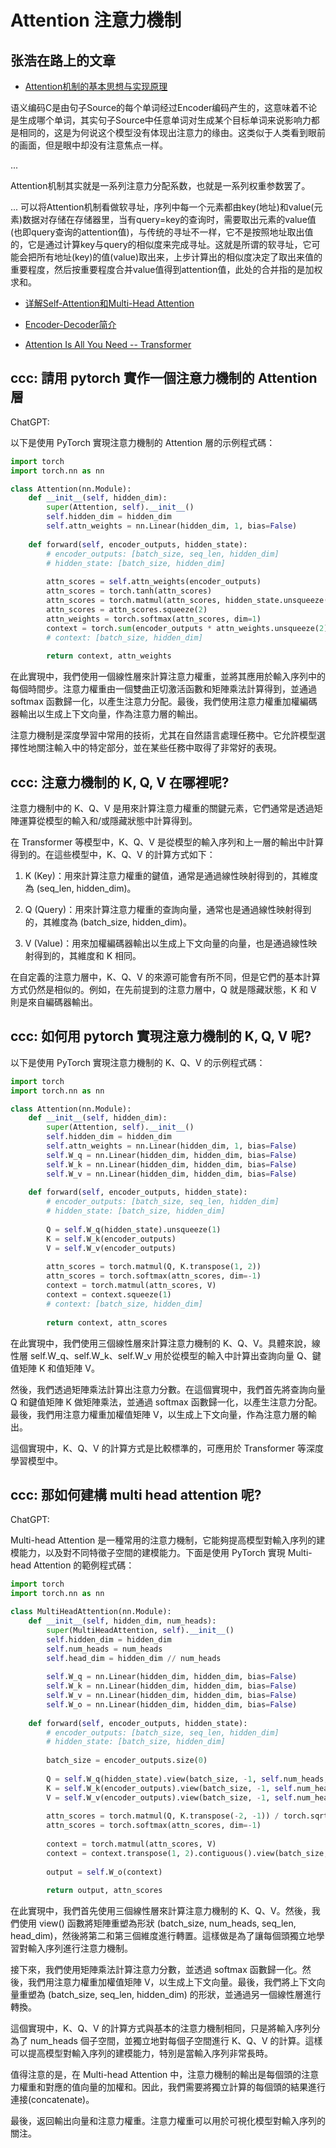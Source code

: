 # Attention 注意力機制

## 张浩在路上的文章

* [Attention机制的基本思想与实现原理](https://imzhanghao.com/2021/09/01/attention-mechanism/)


语义编码C是由句子Source的每个单词经过Encoder编码产生的，这意味着不论是生成哪个单词，其实句子Source中任意单词对生成某个目标单词来说影响力都是相同的，这是为何说这个模型没有体现出注意力的缘由。这类似于人类看到眼前的画面，但是眼中却没有注意焦点一样。

...

Attention机制其实就是一系列注意力分配系数，也就是一系列权重参数罢了。

...
可以将Attention机制看做软寻址，序列中每一个元素都由key(地址)和value(元素)数据对存储在存储器里，当有query=key的查询时，需要取出元素的value值(也即query查询的attention值)，与传统的寻址不一样，它不是按照地址取出值的，它是通过计算key与query的相似度来完成寻址。这就是所谓的软寻址，它可能会把所有地址(key)的值(value)取出来，上步计算出的相似度决定了取出来值的重要程度，然后按重要程度合并value值得到attention值，此处的合并指的是加权求和。



* [详解Self-Attention和Multi-Head Attention](https://imzhanghao.com/2021/09/15/self-attention-multi-head-attention)

* [Encoder-Decoder简介](https://imzhanghao.com/2021/08/26/encoder-decoder/)

* [Attention Is All You Need -- Transformer](https://imzhanghao.com/2021/09/18/transformer/)


## ccc: 請用 pytorch 實作一個注意力機制的 Attention 層

ChatGPT:

以下是使用 PyTorch 實現注意力機制的 Attention 層的示例程式碼：

```py
import torch
import torch.nn as nn

class Attention(nn.Module):
    def __init__(self, hidden_dim):
        super(Attention, self).__init__()
        self.hidden_dim = hidden_dim
        self.attn_weights = nn.Linear(hidden_dim, 1, bias=False)
        
    def forward(self, encoder_outputs, hidden_state):
        # encoder_outputs: [batch_size, seq_len, hidden_dim]
        # hidden_state: [batch_size, hidden_dim]
        
        attn_scores = self.attn_weights(encoder_outputs)
        attn_scores = torch.tanh(attn_scores)
        attn_scores = torch.matmul(attn_scores, hidden_state.unsqueeze(2))
        attn_scores = attn_scores.squeeze(2)
        attn_weights = torch.softmax(attn_scores, dim=1)
        context = torch.sum(encoder_outputs * attn_weights.unsqueeze(2), dim=1)
        # context: [batch_size, hidden_dim]
        
        return context, attn_weights

```

在此實現中，我們使用一個線性層來計算注意力權重，並將其應用於輸入序列中的每個時間步。注意力權重由一個雙曲正切激活函數和矩陣乘法計算得到，並通過 softmax 函數歸一化，以產生注意力分配。最後，我們使用注意力權重加權編碼器輸出以生成上下文向量，作為注意力層的輸出。

注意力機制是深度學習中常用的技術，尤其在自然語言處理任務中。它允許模型選擇性地關注輸入中的特定部分，並在某些任務中取得了非常好的表現。

## ccc: 注意力機制的 K, Q, V 在哪裡呢?

注意力機制中的 K、Q、V 是用來計算注意力權重的關鍵元素，它們通常是透過矩陣運算從模型的輸入和/或隱藏狀態中計算得到。

在 Transformer 等模型中，K、Q、V 是從模型的輸入序列和上一層的輸出中計算得到的。在這些模型中，K、Q、V 的計算方式如下：

1. K (Key)：用來計算注意力權重的鍵值，通常是通過線性映射得到的，其維度為 (seq_len, hidden_dim)。

2. Q (Query)：用來計算注意力權重的查詢向量，通常也是通過線性映射得到的，其維度為 (batch_size, hidden_dim)。

3. V (Value)：用來加權編碼器輸出以生成上下文向量的向量，也是通過線性映射得到的，其維度和 K 相同。

在自定義的注意力層中，K、Q、V 的來源可能會有所不同，但是它們的基本計算方式仍然是相似的。例如，在先前提到的注意力層中，Q 就是隱藏狀態，K 和 V 則是來自編碼器輸出。

## ccc: 如何用 pytorch 實現注意力機制的 K, Q, V 呢?

以下是使用 PyTorch 實現注意力機制的 K、Q、V 的示例程式碼：

```py
import torch
import torch.nn as nn

class Attention(nn.Module):
    def __init__(self, hidden_dim):
        super(Attention, self).__init__()
        self.hidden_dim = hidden_dim
        self.attn_weights = nn.Linear(hidden_dim, 1, bias=False)
        self.W_q = nn.Linear(hidden_dim, hidden_dim, bias=False)
        self.W_k = nn.Linear(hidden_dim, hidden_dim, bias=False)
        self.W_v = nn.Linear(hidden_dim, hidden_dim, bias=False)
        
    def forward(self, encoder_outputs, hidden_state):
        # encoder_outputs: [batch_size, seq_len, hidden_dim]
        # hidden_state: [batch_size, hidden_dim]
        
        Q = self.W_q(hidden_state).unsqueeze(1)
        K = self.W_k(encoder_outputs)
        V = self.W_v(encoder_outputs)
        
        attn_scores = torch.matmul(Q, K.transpose(1, 2))
        attn_scores = torch.softmax(attn_scores, dim=-1)
        context = torch.matmul(attn_scores, V)
        context = context.squeeze(1)
        # context: [batch_size, hidden_dim]
        
        return context, attn_scores

```

在此實現中，我們使用三個線性層來計算注意力機制的 K、Q、V。具體來說，線性層 self.W_q、self.W_k、self.W_v 用於從模型的輸入中計算出查詢向量 Q、鍵值矩陣 K 和值矩陣 V。

然後，我們透過矩陣乘法計算出注意力分數。在這個實現中，我們首先將查詢向量 Q 和鍵值矩陣 K 做矩陣乘法，並通過 softmax 函數歸一化，以產生注意力分配。最後，我們用注意力權重加權值矩陣 V，以生成上下文向量，作為注意力層的輸出。

這個實現中，K、Q、V 的計算方式是比較標準的，可應用於 Transformer 等深度學習模型中。

## ccc: 那如何建構 multi head attention 呢?

ChatGPT:

Multi-head Attention 是一種常用的注意力機制，它能夠提高模型對輸入序列的建模能力，以及對不同特徵子空間的建模能力。下面是使用 PyTorch 實現 Multi-head Attention 的範例程式碼：

```py
import torch
import torch.nn as nn

class MultiHeadAttention(nn.Module):
    def __init__(self, hidden_dim, num_heads):
        super(MultiHeadAttention, self).__init__()
        self.hidden_dim = hidden_dim
        self.num_heads = num_heads
        self.head_dim = hidden_dim // num_heads
        
        self.W_q = nn.Linear(hidden_dim, hidden_dim, bias=False)
        self.W_k = nn.Linear(hidden_dim, hidden_dim, bias=False)
        self.W_v = nn.Linear(hidden_dim, hidden_dim, bias=False)
        self.W_o = nn.Linear(hidden_dim, hidden_dim, bias=False)
        
    def forward(self, encoder_outputs, hidden_state):
        # encoder_outputs: [batch_size, seq_len, hidden_dim]
        # hidden_state: [batch_size, hidden_dim]
        
        batch_size = encoder_outputs.size(0)
        
        Q = self.W_q(hidden_state).view(batch_size, -1, self.num_heads, self.head_dim).transpose(1, 2) 
        K = self.W_k(encoder_outputs).view(batch_size, -1, self.num_heads, self.head_dim).transpose(1, 2) 
        V = self.W_v(encoder_outputs).view(batch_size, -1, self.num_heads, self.head_dim).transpose(1, 2) 
        
        attn_scores = torch.matmul(Q, K.transpose(-2, -1)) / torch.sqrt(torch.tensor(self.head_dim, dtype=torch.float32))
        attn_scores = torch.softmax(attn_scores, dim=-1)
        
        context = torch.matmul(attn_scores, V)
        context = context.transpose(1, 2).contiguous().view(batch_size, -1, self.hidden_dim)
        
        output = self.W_o(context)
        
        return output, attn_scores

```

在此實現中，我們首先使用三個線性層來計算注意力機制的 K、Q、V。然後，我們使用 view() 函數將矩陣重塑為形狀 (batch_size, num_heads, seq_len, head_dim)，然後將第二和第三個維度進行轉置。這樣做是為了讓每個頭獨立地學習對輸入序列進行注意力機制。

接下來，我們使用矩陣乘法計算注意力分數，並透過 softmax 函數歸一化。然後，我們用注意力權重加權值矩陣 V，以生成上下文向量。最後，我們將上下文向量重塑為 (batch_size, seq_len, hidden_dim) 的形狀，並通過另一個線性層進行轉換。

這個實現中，K、Q、V 的計算方式與基本的注意力機制相同，只是將輸入序列分為了 num_heads 個子空間，並獨立地對每個子空間進行 K、Q、V 的計算。這樣可以提高模型對輸入序列的建模能力，特別是當輸入序列非常長時。

值得注意的是，在 Multi-head Attention 中，注意力機制的輸出是每個頭的注意力權重和對應的值向量的加權和。因此，我們需要將獨立計算的每個頭的結果進行連接(concatenate)。

最後，返回輸出向量和注意力權重。注意力權重可以用於可視化模型對輸入序列的關注。

